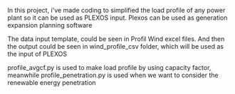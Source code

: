 In this project, i've made coding to simplified the load profile of any power plant so it can be used as PLEXOS input. Plexos can be used as generation expansion planning software

The data input template, could be seen in Profil Wind excel files. And then the output could be seen in wind_profile_csv folder, which will be used as the input of PLEXOS

profile_avgcf.py is used to make load profile by using capacity factor, meanwhile profile_penetration.py is used when we want to consider the renewable energy penetration